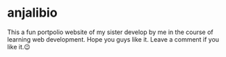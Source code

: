 # anjalibio
This a fun portpolio website of my sister develop by me in the course of learning web development.
Hope you guys like it.
Leave a comment if you like it.😉
